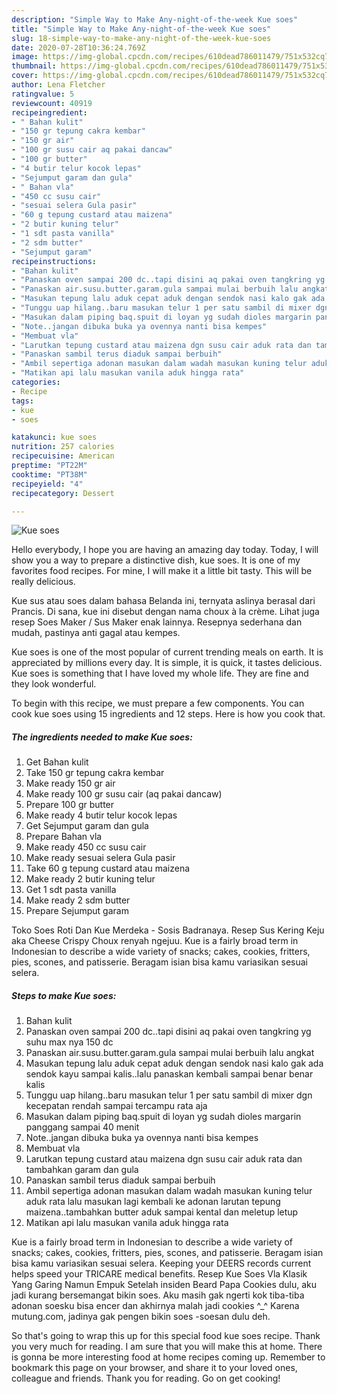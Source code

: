 ```yaml
---
description: "Simple Way to Make Any-night-of-the-week Kue soes"
title: "Simple Way to Make Any-night-of-the-week Kue soes"
slug: 18-simple-way-to-make-any-night-of-the-week-kue-soes
date: 2020-07-28T10:36:24.769Z
image: https://img-global.cpcdn.com/recipes/610dead786011479/751x532cq70/kue-soes-foto-resep-utama.jpg
thumbnail: https://img-global.cpcdn.com/recipes/610dead786011479/751x532cq70/kue-soes-foto-resep-utama.jpg
cover: https://img-global.cpcdn.com/recipes/610dead786011479/751x532cq70/kue-soes-foto-resep-utama.jpg
author: Lena Fletcher
ratingvalue: 5
reviewcount: 40919
recipeingredient:
- " Bahan kulit"
- "150 gr tepung cakra kembar"
- "150 gr air"
- "100 gr susu cair aq pakai dancaw"
- "100 gr butter"
- "4 butir telur kocok lepas"
- "Sejumput garam dan gula"
- " Bahan vla"
- "450 cc susu cair"
- "sesuai selera Gula pasir"
- "60 g tepung custard atau maizena"
- "2 butir kuning telur"
- "1 sdt pasta vanilla"
- "2 sdm butter"
- "Sejumput garam"
recipeinstructions:
- "Bahan kulit"
- "Panaskan oven sampai 200 dc..tapi disini aq pakai oven tangkring yg suhu max nya 150 dc"
- "Panaskan air.susu.butter.garam.gula sampai mulai berbuih lalu angkat"
- "Masukan tepung lalu aduk cepat aduk dengan sendok nasi kalo gak ada sendok kayu sampai kalis..lalu panaskan kembali sampai benar benar kalis"
- "Tunggu uap hilang..baru masukan telur 1 per satu sambil di mixer dgn kecepatan rendah sampai tercampu rata aja"
- "Masukan dalam piping baq.spuit di loyan yg sudah dioles margarin panggang sampai 40 menit"
- "Note..jangan dibuka buka ya ovennya nanti bisa kempes"
- "Membuat vla"
- "Larutkan tepung custard atau maizena dgn susu cair aduk rata dan tambahkan garam dan gula"
- "Panaskan sambil terus diaduk sampai berbuih"
- "Ambil sepertiga adonan masukan dalam wadah masukan kuning telur aduk rata lalu masukan lagi kembali ke adonan larutan tepung maizena..tambahkan butter aduk sampai kental dan meletup letup"
- "Matikan api lalu masukan vanila aduk hingga rata"
categories:
- Recipe
tags:
- kue
- soes

katakunci: kue soes 
nutrition: 257 calories
recipecuisine: American
preptime: "PT22M"
cooktime: "PT38M"
recipeyield: "4"
recipecategory: Dessert

---
```



![Kue soes](https://img-global.cpcdn.com/recipes/610dead786011479/751x532cq70/kue-soes-foto-resep-utama.jpg)

Hello everybody, I hope you are having an amazing day today. Today, I will show you a way to prepare a distinctive dish, kue soes. It is one of my favorites food recipes. For mine, I will make it a little bit tasty. This will be really delicious.

Kue sus atau soes dalam bahasa Belanda ini, ternyata aslinya berasal dari Prancis. Di sana, kue ini disebut dengan nama choux à la crème. Lihat juga resep Soes Maker / Sus Maker enak lainnya. Resepnya sederhana dan mudah, pastinya anti gagal atau kempes.

Kue soes is one of the most popular of current trending meals on earth. It is appreciated by millions every day. It is simple, it is quick, it tastes delicious. Kue soes is something that I have loved my whole life. They are fine and they look wonderful.


To begin with this recipe, we must prepare a few components. You can cook kue soes using 15 ingredients and 12 steps. Here is how you cook that.

<!--inarticleads1-->

##### The ingredients needed to make Kue soes:

1. Get  Bahan kulit
1. Take 150 gr tepung cakra kembar
1. Make ready 150 gr air
1. Make ready 100 gr susu cair (aq pakai dancaw)
1. Prepare 100 gr butter
1. Make ready 4 butir telur kocok lepas
1. Get Sejumput garam dan gula
1. Prepare  Bahan vla
1. Make ready 450 cc susu cair
1. Make ready sesuai selera Gula pasir
1. Take 60 g tepung custard atau maizena
1. Make ready 2 butir kuning telur
1. Get 1 sdt pasta vanilla
1. Make ready 2 sdm butter
1. Prepare Sejumput garam


Toko Soes Roti Dan Kue Merdeka - Sosis Badranaya. Resep Sus Kering Keju aka Cheese Crispy Choux renyah ngejuu. Kue is a fairly broad term in Indonesian to describe a wide variety of snacks; cakes, cookies, fritters, pies, scones, and patisserie. Beragam isian bisa kamu variasikan sesuai selera. 

<!--inarticleads2-->

##### Steps to make Kue soes:

1. Bahan kulit
1. Panaskan oven sampai 200 dc..tapi disini aq pakai oven tangkring yg suhu max nya 150 dc
1. Panaskan air.susu.butter.garam.gula sampai mulai berbuih lalu angkat
1. Masukan tepung lalu aduk cepat aduk dengan sendok nasi kalo gak ada sendok kayu sampai kalis..lalu panaskan kembali sampai benar benar kalis
1. Tunggu uap hilang..baru masukan telur 1 per satu sambil di mixer dgn kecepatan rendah sampai tercampu rata aja
1. Masukan dalam piping baq.spuit di loyan yg sudah dioles margarin panggang sampai 40 menit
1. Note..jangan dibuka buka ya ovennya nanti bisa kempes
1. Membuat vla
1. Larutkan tepung custard atau maizena dgn susu cair aduk rata dan tambahkan garam dan gula
1. Panaskan sambil terus diaduk sampai berbuih
1. Ambil sepertiga adonan masukan dalam wadah masukan kuning telur aduk rata lalu masukan lagi kembali ke adonan larutan tepung maizena..tambahkan butter aduk sampai kental dan meletup letup
1. Matikan api lalu masukan vanila aduk hingga rata


Kue is a fairly broad term in Indonesian to describe a wide variety of snacks; cakes, cookies, fritters, pies, scones, and patisserie. Beragam isian bisa kamu variasikan sesuai selera. Keeping your DEERS records current helps speed your TRICARE medical benefits. Resep Kue Soes Vla Klasik Yang Garing Namun Empuk Setelah insiden Beard Papa Cookies dulu, aku jadi kurang bersemangat bikin soes. Aku masih gak ngerti kok tiba-tiba adonan soesku bisa encer dan akhirnya malah jadi cookies ^_^ Karena mutung.com, jadinya gak pengen bikin soes -soesan dulu deh. 

So that's going to wrap this up for this special food kue soes recipe. Thank you very much for reading. I am sure that you will make this at home. There is gonna be more interesting food at home recipes coming up. Remember to bookmark this page on your browser, and share it to your loved ones, colleague and friends. Thank you for reading. Go on get cooking!
